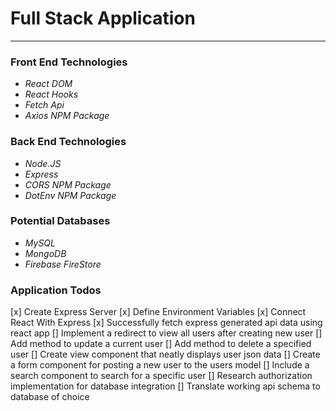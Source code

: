 # **Full Stack Application**
---

### Front End Technologies 

- _React DOM_
- _React Hooks_
- _Fetch Api_
- _Axios NPM Package_

### Back End Technologies 

- _Node.JS_
- _Express_
- _CORS NPM Package_
- _DotEnv NPM Package_

### Potential Databases
- _MySQL_
- _MongoDB_
- _Firebase FireStore_

### Application Todos
[x] Create Express Server
[x] Define Environment Variables
[x] Connect React With Express
[x] Successfully fetch express generated api data using react app
[] Implement a redirect to view all users after creating new user
[] Add method to update a current user
[] Add method to delete a specified user
[] Create view component that neatly displays user json data
[] Create a form component for posting a new user to the users model
[] Include a search component to search for a specific user
[] Research authorization implementation for database integration
[] Translate working api schema to database of choice